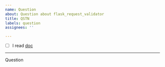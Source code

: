```yaml
---
name: Question
about: Question about flask_request_validator
title: QSTN
labels: question
assignees: ''

---
```


- [ ] I read [doc](https://github.com/d-ganchar/flask_request_validator/blob/master/README.md) 

---

Question
